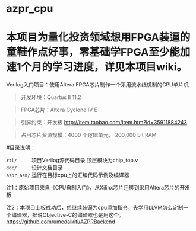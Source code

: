 azpr_cpu
========
本项目为量化投资领域想用FPGA装逼的童鞋作点好事，零基础学FPGA至少能加速1个月的学习进度，详见本项目wiki。
========

Verilog入门项目：使用Altera FPGA芯片制作一个采用流水线机制的CPU单片机

>开发环境：Quartus II 11.2

>FPGA芯片：Altera Cyclone IV E

>引脚约束：开发板 <http://item.taobao.com/item.htm?id=35911884243>

>占用芯片资源规模：4000 个逻辑单元， 200,000 bit RAM  

#目录说明：

`rtl/     `           项目Verilog源代码目录,顶层模块为chip_top.v  
`doc/     `           设计文档目录  
`azpr_asm/`           运行在目标cpu上的汇编代码示例及编译器 

注1：原始项目来自《CPU自制入门》，从Xilinx芯片迁移到采用Altera芯片的开发板

注2：本项目上板成功后，想继续装逼为cpu添加指令，先学用LLVM怎么定制一个编译器，据说Objective-C的编译器也是用这个。  
     <https://github.com/umedaikiti/AZPRBackend>
